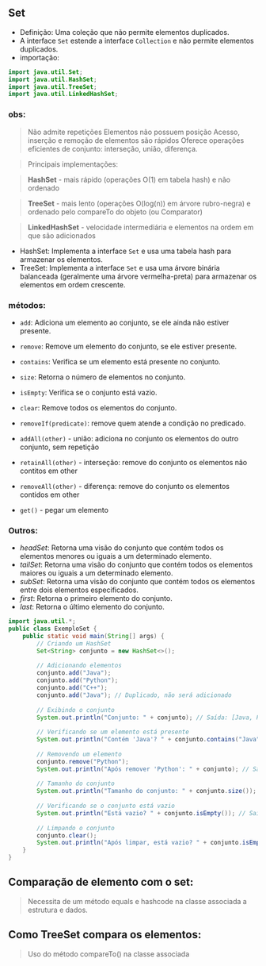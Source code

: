 ## Set
- Definição: Uma coleção que não permite elementos duplicados.
- A interface `Set` estende a interface `Collection` e não permite elementos duplicados.
- importação:
```java
import java.util.Set;
import java.util.HashSet;
import java.util.TreeSet;
import java.util.LinkedHashSet;
```

### obs:
> Não admite repetições
> Elementos não possuem posição
> Acesso, inserção e remoção de elementos são rápidos
> Oferece operações eficientes de conjunto: interseção, união, diferença.

> Principais implementações:

> **HashSet** - mais rápido (operações O(1) em tabela hash) e não ordenado

> **TreeSet** - mais lento (operações O(log(n)) em árvore rubro-negra) e ordenado pelo compareTo do objeto (ou Comparator)

> **LinkedHashSet** - velocidade intermediária e elementos na ordem em que são adicionados

- HashSet: Implementa a interface `Set` e usa uma tabela hash para armazenar os elementos.
- TreeSet: Implementa a interface `Set` e usa uma árvore binária balanceada (geralmente uma árvore vermelha-preta) para armazenar os elementos em ordem crescente.

### métodos:
- `add`: Adiciona um elemento ao conjunto, se ele ainda não estiver presente.
- `remove`: Remove um elemento do conjunto, se ele estiver presente.
- `contains`: Verifica se um elemento está presente no conjunto.
- `size`: Retorna o número de elementos no conjunto.
- `isEmpty`: Verifica se o conjunto está vazio.
- `clear`: Remove todos os elementos do conjunto.
- `removeIf(predicate)`: remove quem atende a condição no predicado.
- ``addAll(other)`` - união: adiciona no conjunto os elementos do outro conjunto, sem repetição
- ``retainAll(other)`` - interseção: remove do conjunto os elementos não contitos em other
- ``removeAll(other)`` - diferença: remove do conjunto os elementos contidos em other

- `get()` - pegar um elemento

### Outros:
- *headSet*: Retorna uma visão do conjunto que contém todos os elementos menores ou iguais a um determinado elemento.
- *tailSet*: Retorna uma visão do conjunto que contém todos os elementos maiores ou iguais a um determinado elemento.
- *subSet*: Retorna uma visão do conjunto que contém todos os elementos entre dois elementos especificados.
- *first*: Retorna o primeiro elemento do conjunto.
- *last*: Retorna o último elemento do conjunto.

```java
import java.util.*;
public class ExemploSet {
    public static void main(String[] args) {
        // Criando um HashSet
        Set<String> conjunto = new HashSet<>();
        
        // Adicionando elementos
        conjunto.add("Java");
        conjunto.add("Python");
        conjunto.add("C++");
        conjunto.add("Java"); // Duplicado, não será adicionado
        
        // Exibindo o conjunto
        System.out.println("Conjunto: " + conjunto); // Saída: [Java, Python, C++]
        
        // Verificando se um elemento está presente
        System.out.println("Contém 'Java'? " + conjunto.contains("Java")); // Saída: true
        
        // Removendo um elemento
        conjunto.remove("Python");
        System.out.println("Após remover 'Python': " + conjunto); // Saída: [Java, C++]
        
        // Tamanho do conjunto
        System.out.println("Tamanho do conjunto: " + conjunto.size()); // Saída: 2
        
        // Verificando se o conjunto está vazio
        System.out.println("Está vazio? " + conjunto.isEmpty()); // Saída: false
        
        // Limpando o conjunto
        conjunto.clear();
        System.out.println("Após limpar, está vazio? " + conjunto.isEmpty()); // Saída: true
    }
}
```


## Comparação de elemento com o set:
> Necessita de um método equals e hashcode na classe associada a estrutura e dados.

## Como TreeSet compara os elementos:
> Uso do método compareTo() na classe associada